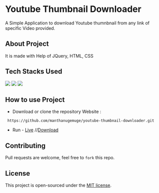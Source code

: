 # Youtube Thumbnail Downloader
A Simple Application to download Youtube thumnbnail from any link of specific Video provided.

## About Project
It is made with Help of JQuery, HTML, CSS

## Tech Stacks Used

<a target="_blank" href="https://www.w3schools.com/html/default.asp"><img src="https://img.shields.io/badge/html5%20-%23E34F26.svg?&style=for-the-badge&logo=html5&logoColor=white"></img></a>
<a target="_blank" href="https://www.w3schools.com/css/default.asp"><img src="https://img.shields.io/badge/css3%20-%231572B6.svg?&style=for-the-badge&logo=css3&logoColor=white"></img></a>
<a target="_blank" href="https://www.w3schools.com/js/default.asp"><img src="https://img.shields.io/badge/javascript%20-%23323330.svg?&style=for-the-badge&logo=javascript&logoColor=%23F7DF1E"></img></a>

## How to use Project

- Download or clone the repository Website :
```
 https://github.com/manthanugemuge/youtube-thumbnail-downloader.git 
```
- Run - [Live](https://manthanugemuge.github.io/YoutubeThumbnailDownloader/)
//[Download](https://github.com/ManthanUgemuge/YoutubeThumbnailDownloader/archive/refs/heads/main.zip)

## Contributing
Pull requests are welcome, feel free to ```fork``` this repo.

## License
This project is open-sourced under the [MIT license]().
